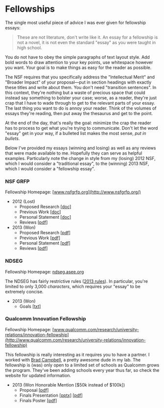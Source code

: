 Fellowships
=============

The single most useful piece of advice I was ever given for fellowship essays:
> These are not literature, don't write like it.
An essay for a fellowship is not a novel, it is not even the standard "essay" as
you were taught in high school.

You do not have to obey the simple paragraphs of text layout style. Add bold
words to draw attention to your key points, use whitespace however you want.
Your goal is to make things as easy for the reader as possible.

The NSF requires that you specifically address the "Intellectual
Merit" and "Broader Impact" of your proposal&mdash;put in section headings with
exactly these titles and write about them. You don't need "transition
sentences". In this context, they're nothing but a waste of precious space that
could instead say something to bolster your case; worse, as a reader, they're
just crap that I have to wade through to get to the relevant parts of your
essay. The last thing you want to do is annoy your reader. Think of the volumes
of essays they're reading, then put away the thesaurus and get to the point.

At the end of the day, that's really the goal: minimize the crap the reader has
to process to get what you're trying to communicate. Don't let the word "essay"
get in your way, if a bulleted list makes the most sense, _put in bullets_.

Below I've provided my essays (winning and losing) as well as any reviews that
were made available to me. Hopefully they can serve as helpful examples.
Particularly note the change in style from my (losing) 2012 NSF, which I would
consider a "traditional essay", to the (winning) 2013 NSF, which I would
consider a "fellowship essay".

### NSF GRFP
Fellowship Homepage: [www.nsfgrfp.org](http://www.nsfgrfp.org/)

 * 2012 (Lost)
    * Proposed Research <a href="/fellowships/2012-ppannuto-nsf-proposed.doc">[doc]</a>
    * Previous Work <a href="/fellowships/2012-ppannuto-nsf-previous.doc">[doc]</a>
    * Personal Statement <a href="/fellowships/2012-ppannuto-nsf-personal.doc">[doc]</a>
    * Reviews <a href="/fellowships/2012-ppannuto-nsf-reviews.pdf">[pdf]</a>
 * 2013 (Won)
    * Proposed Research <a href="/fellowships/2013-ppannuto-nsf-proposed.pdf">[pdf]</a>
    * Previous Work <a href="/fellowships/2013-ppannuto-nsf-previous.pdf">[pdf]</a>
    * Personal Statement <a href="/fellowships/2013-ppannuto-nsf-personal.pdf">[pdf]</a>
    * Reviews <a href="/fellowships/2013-ppannuto-nsf-reviews.pdf">[pdf]</a>

### NDSEG
Fellowship Homepage: [ndseg.asee.org](http://ndseg.asee.org/)

The NDSEG has fairly restrictive rules (<a href="/fellowships/2013-ndseg-rules.txt">2013 rules</a>).
In particular, you're limited to only 3,000 _characters_, which requires
your "essay" to be extremely concise.

 * 2013 (Won)
    * Goals <a href="/fellowships/2013-ppannuto-ndseg.txt">[txt]</a></li>

### Qualcomm Innovation Fellowship
Fellowship Homepage: [www.qualcomm.com/research/university-relations/innovation-fellowship](http://www.qualcomm.com/research/university-relations/innovation-fellowship)

This fellowship is really interesting as it requires you to have a partner. I
worked with [Brad Campbell](http://bradcampbell.com), a pretty
awesome dude in my lab. The fellowship is (was) only open to a limited set of
schools as Qualcomm grows the program. They've been adding schools every year
thus far, so check the website for updated information.

 * 2013 (Won Honorable Mention [$50k instead of $100k])
    * Proposal <a href="/fellowships/2013-bradjc-ppannuto-quinf.pdf">[pdf]</a>
    * Finals Presentation <a href="/fellowships/2013-bradjc-ppannuto-quinf-finals-proposal.pptx">[pptx]</a> <a href="/fellowships/2013-bradjc-ppannuto-quinf-finals-proposal-handouts.pdf">[pdf]</a>
    * Finals Poster <a href="/fellowships/2013-bradjc-ppannuto-quinf-finals-poster.pdf">[pdf]</a>

<!--
<h3>Musings</h3>
<p>Some small miscellaneous writings I've done over the years</p>
<ul>
	<li><a href="writings/makefiles.html">An Introduction to Makefiles and HOW they work</a></li>
	<li><a href="writings/quirks.html">Some interesting C 'gotchas', particularly when playing in the embedded space</a></li>
	<li><a href="writings/tips.html">Random Tips</a></li>
</ul>

<h3>Recommended Reads</h3>
<ul>
	<li><a href="http://www.zaval.org/resources/library/butenhof1.html">David Butenhorf on recursive mutexes</a></li>
	<li><a href="http://www.muppetlabs.com/~breadbox/software/tiny/teensy.html">A nice "down to the metal" explanation of minimalist programs</a></li>
</ul>

<h3>Useful Resources</h3>
<ul>
	<li><a href="http://www.alexhunterlang.com/nsf-fellowship">A nice collection of links for the NSF GRFP. Most importantly, links to several previous winning essays</a>
	<li><a href="http://www.aosabook.org/en/llvm.html">One of the better introductions to LLVM I've found</a></li>
	<li><a href="http://www.pygtk.org/articles/subclassing-gobject/sub-classing-gobject-in-python.htm">A (somewhat dated) introduction to gobjects in PyGTK</a></li>
</ul>-->
<!-- http://www.win.tue.nl/~aeb/linux/vfs/trail-2.html -->

